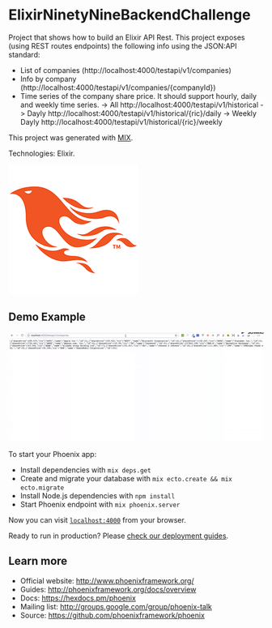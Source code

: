 # ElixirNinetyNineBackendChallenge

Project that shows how to build an Elixir API Rest. This project exposes (using REST routes endpoints) the following info using the JSON:API standard:

  * List of companies (http://localhost:4000/testapi/v1/companies)
  * Info by company (http://localhost:4000/testapi/v1/companies/{companyId})
  * Time series of the company share price. It should support hourly, daily and weekly time series.
    -> All http://localhost:4000/testapi/v1/historical
    -> Dayly http://localhost:4000/testapi/v1/historical/{ric}/daily
    -> Weekly Dayly http://localhost:4000/testapi/v1/historical/{ric}/weekly

This project was generated with [MIX](https://elixir-lang.org/getting-started/mix-otp/introduction-to-mix.html).

Technologies: Elixir.

![Technologies](readme_resources/technologies.png "Technologies")

## Demo Example

![App](readme_resources/app.gif "App")

To start your Phoenix app:

  * Install dependencies with `mix deps.get`
  * Create and migrate your database with `mix ecto.create && mix ecto.migrate`
  * Install Node.js dependencies with `npm install`
  * Start Phoenix endpoint with `mix phoenix.server`

Now you can visit [`localhost:4000`](http://localhost:4000) from your browser.

Ready to run in production? Please [check our deployment guides](http://www.phoenixframework.org/docs/deployment).

## Learn more

  * Official website: http://www.phoenixframework.org/
  * Guides: http://phoenixframework.org/docs/overview
  * Docs: https://hexdocs.pm/phoenix
  * Mailing list: http://groups.google.com/group/phoenix-talk
  * Source: https://github.com/phoenixframework/phoenix
